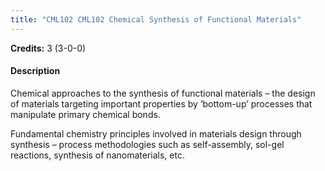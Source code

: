 ```yaml
---
title: "CML102 CML102 Chemical Synthesis of Functional Materials"
---
```

**Credits:** 3 (3-0-0)

#### Description
Chemical approaches to the synthesis of functional materials – the design of materials targeting important properties by ‘bottom-up’ processes that manipulate primary chemical bonds.

Fundamental chemistry principles involved in materials design through synthesis – process methodologies such as self-assembly, sol-gel reactions, synthesis of nanomaterials, etc.